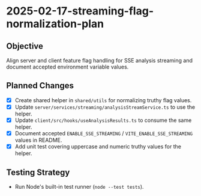# 2025-02-17-streaming-flag-normalization-plan

## Objective
Align server and client feature flag handling for SSE analysis streaming and document accepted environment variable values.

## Planned Changes
- [x] Create shared helper in `shared/utils` for normalizing truthy flag values.
- [x] Update `server/services/streaming/analysisStreamService.ts` to use the helper.
- [x] Update `client/src/hooks/useAnalysisResults.ts` to consume the same helper.
- [x] Document accepted `ENABLE_SSE_STREAMING` / `VITE_ENABLE_SSE_STREAMING` values in README.
- [x] Add unit test covering uppercase and numeric truthy values for the helper.

## Testing Strategy
- Run Node's built-in test runner (`node --test tests`).
